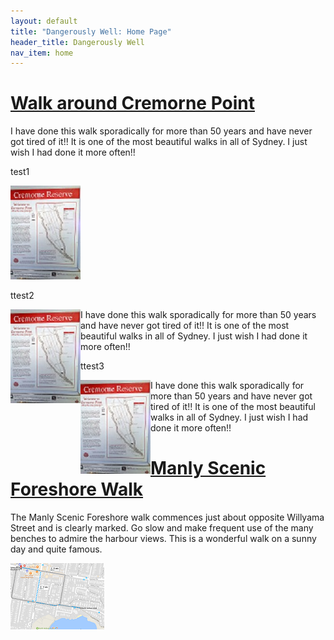 ```yaml
---
layout: default
title: "Dangerously Well: Home Page"
header_title: Dangerously Well
nav_item: home
---
```






# [](#header-1)[Walk around Cremorne Point](\walks\walk_around_cremorne_point)


I have done this walk sporadically for more than 50 years and have never got tired of it!! It is one of the most beautiful walks in all of Sydney. I just wish I had done it more often!!

test1

[![][smallpic]][largepic]

[smallpic]: \assets\img\cremorne_point\WalkAroundCremornePoint_112_150.jpg "Cremorne Point Map"
[largepic]: \assets\img\cremorne_point\WalkAroundCremornePoint.jpg



ttest2

 <img align="left" src="\assets\img\cremorne_point\WalkAroundCremornePoint_112_150.jpg" />  
 
 I have done this walk sporadically for more than 50 years and have never got tired of it!! It is one of the most beautiful walks in all of Sydney. I just wish I had done it more often!! 







ttest3


 <div style="float:left"><img src="\assets\img\cremorne_point\WalkAroundCremornePoint_112_150.jpg" /></div>  I have done this walk sporadically for more than 50 years and have never got tired of it!! It is one of the most beautiful walks in all of Sydney. I just wish I had done it more often!! 
 
 
 
 
 
 
 
 

# [](#header-2)[Manly Scenic Foreshore Walk](\walks\manly_foreshore)

The Manly Scenic Foreshore walk commences just about opposite Willyama Street and is clearly marked. Go slow and make frequent use of the many benches to admire the harbour views. This is a wonderful walk on a sunny day and quite famous.

![](\assets\img\manly_foreshore\map_manly_foreshore_walk_150_106.png)








